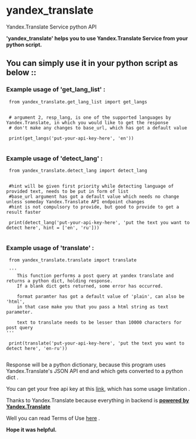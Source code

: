 # yandex_translate
Yandex.Translate Service python API


**'yandex_translate' helps you to use Yandex.Translate Service from your python script.**


 ## You can simply use it in your python script as below :: 



 ### Example usage of 'get_lang_list' :


``` 
 from yandex_translate.get_lang_list import get_langs
 
 
 # argument 2, resp_lang, is one of the supported languages by Yandex.Translate, in which you would like to get the response
 # don't make any changes to base_url, which has got a default value
 
 print(get_langs('put-your-api-key-here', 'en'))
 
```



 ### Example usage of 'detect_lang' :


``` 
 from yandex_translate.detect_lang import detect_lang
 
 
 #hint will be given first priority while detecting language of provided text, needs to be put in form of list
 #base_url argument has got a default value which needs no change unless someday Yandex.Translate API endpoint changes 
 #hint is not compulsory to provide, but good to provide to get a result faster
 
 print(detect_lang('put-your-api-key-here', 'put the text you want to detect here', hint = ['en', 'ru']))
 
```



### Example usage of 'translate' :


``` 
 from yandex_translate.translate import translate 
 
 '''
    This function performs a post query at yandex translate and returns a python dict, holding response.
    If a blank dict gets returned, some error has occurred.
    
    format paramter has got a default value of 'plain', can also be 'html', 
    in that case make you that you pass a html string as text parameter.
    
    text to translate needs to be lesser than 10000 characters for post query
'''
 
 print(translate('put-your-api-key-here', 'put the text you want to detect here', 'en-ru'))
 
```


Response will be a python dictionary, because this program uses Yandex.Translate's JSON API end and which gets converted to a python dict .


You can get your free api key at this [link](https://passport.yandex.com/auth?origin=translate&retpath=https%3A%2F%2Ftranslate.yandex.com%2Fdevelopers%2Fkeys), which has some usage limitation .


Thanks to Yandex.Translate because everything in backend is [**powered by Yandex.Translate**](http://translate.yandex.com/)


Well you can read Terms of Use [here](https://translate.yandex.com/developers/offer) .


**Hope it was helpful.**

